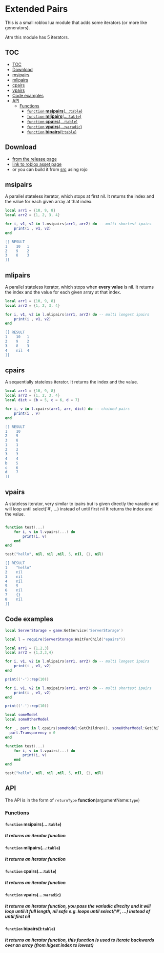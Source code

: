 # Extended Pairs

This is a small roblox lua module that adds some iterators (or more like generators).

Atm this module has 5 iterators.

## TOC
- [TOC](#toc)
- [Download](#download)
- [msipairs](#msipairs)
- [mlipairs](#mlipairs)
- [cpairs](#cpairs)
- [vpairs](#vpairs)
- [Code examples](#code-examples)
- [API](#api)
  - [Functions](#functions)
    - [`function` **msipairs**(...:`table`)](#function-msipairstable)
    - [`function` **mlipairs**(...:`table`)](#function-mlipairstable)
    - [`function` **cpairs**(...:`table`)](#function-cpairstable)
    - [`function` **vpairs**(...:`varadic`)](#function-vpairsvaradic)
    - [`function` **bipairs**(t:`table`)](#function-bipairsttable)

## Download 
- [from the release page](https://github.com/VerdommeMan/Extended-Pairs/releases)
- [link to roblox asset page](https://www.roblox.com/library/6640534357/Extended-Pairs)
- or you can build it from [src](/src) using rojo

## msipairs

A parallel stateless iterator, which stops at first nil. 
It returns the index and the value for each given array at that index.

```lua
local arr1 = {10, 9, 8}
local arr2 = {1, 2, 3, 4}

for i, v1, v2 in l.msipairs(arr1, arr2) do -- multi shortest ipairs
    print(i , v1, v2)
end

[[ RESULT
1    10   1
2    9    2
3    8    3
]]
```

## mlipairs

A parallel stateless iterator, which stops when **every value** is nil. 
It returns the index and the value for each given array at that index.

```lua
local arr1 = {10, 9, 8}
local arr2 = {1, 2, 3, 4}

for i, v1, v2 in l.mlipairs(arr1, arr2) do -- multi longest ipairs
    print(i , v1, v2)
end

[[ RESULT
1    10   1
2    9    2
3    8    3
4    nil  4       
]]
```

## cpairs

A sequentially stateless iterator.
It returns the index and the value.

```lua
local arr1 = {10, 9, 8}
local arr2 = {1, 2, 3, 4}
local dict = {b = 5, c = 6, d = 7}

for i, v in l.cpairs(arr1, arr, dict) do -- chained pairs
    print(i , v)
end

[[ RESULT
1    10 
2    9  
3    8  
1    1
2    2
3    3
4    4
b    5
c    6
d    7       
]] 
```

## vpairs

A stateless iterator, very similar to ipairs but is given directly the varadic and will loop until select('#', ...) instead of until first nil
It returns the index and the value.

```lua

function test(...)
    for i, v in l.vpairs(...) do
        print(i, v)
    end
end

test("hello", nil, nil ,nil, 5, nil, {}, nil)

[[ RESULT
1    "hello" 
2    nil
3    nil  
4    nil
5    5
6    nil
7    {}
8    nil
]]
```

## Code examples

```lua
local ServerStorage = game:GetService('ServerStorage')

local l = require(ServerStorage:WaitForChild("epairs"))

local arr1 = {1,2,3}
local arr2 = {1,2,3,4}

for i, v1, v2 in l.mlipairs(arr1, arr2) do -- multi longest ipairs
    print(i , v1, v2)
end

print(('-'):rep(10))

for i, v1, v2 in l.msipairs(arr1, arr2) do -- multi shortest ipairs
    print(i , v1, v2)
end

print(('-'):rep(10))

local someModel
local someOtherModel

for _, part in l.cpairs(someModel:GetChildren(), someOtherModel:GetChildren()) do
  part.Transparency = 0
end

function test(...)
    for i, v in l.vpairs(...) do
        print(i, v)
    end
end

test("hello", nil, nil ,nil, 5, nil, {}, nil)

```


## API
The API is in the form of `returnType` **function**(argumentName:`type`)

### Functions

#### `function` **msipairs**(...:`table`)
##### It returns an iterator function

#### `function` **mlipairs**(...:`table`)
##### It returns an iterator function

#### `function` **cpairs**(...:`table`)
##### It returns an iterator function

#### `function` **vpairs**(...:`varadic`)
##### It returns an iterator function, you pass the variadic direclty and it will loop until it full length, nil safe e.g. loops until select('#', ...) instead of until first nil

#### `function` **bipairs**(t:`table`)
##### It returns an iterator function, this function is used to iterate backwards over an array (from higest index to lowest)
